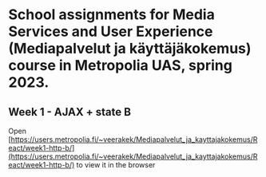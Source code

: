 # School assignments for Media Services and User Experience (Mediapalvelut ja käyttäjäkokemus) course in Metropolia UAS, spring 2023.

## Week 1 - AJAX + state B

Open [https://users.metropolia.fi/~veerakek/Mediapalvelut_ja_kayttajakokemus/React/week1-http-b/](https://users.metropolia.fi/~veerakek/Mediapalvelut_ja_kayttajakokemus/React/week1-http-b/) to view it in the browser
